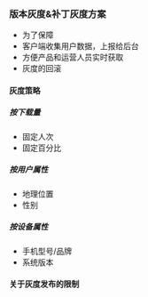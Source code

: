 ### 版本灰度&补丁灰度方案
* 为了保障
* 客户端收集用户数据，上报给后台
* 方便产品和运营人员实时获取
* 灰度的回滚

#### 灰度策略

##### 按下载量
* 固定人次
* 固定百分比

##### 按用户属性
* 地理位置
* 性别

##### 按设备属性
* 手机型号/品牌
* 系统版本

#### 

#### 关于灰度发布的限制